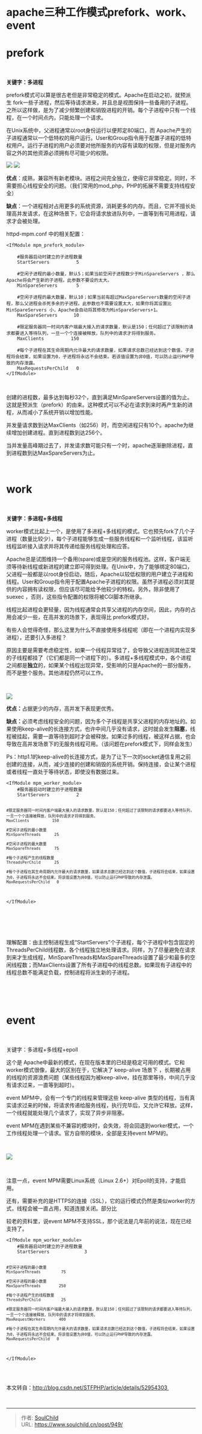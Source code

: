 # apache三种工作模式prefork、work、event

<!--more-->
<h1>prefork</h1>
&nbsp;

<strong>关键字：多进程</strong>

prefork模式可以算是很古老但是非常稳定的模式。Apache在启动之初，就预派生 fork一些子进程，然后等待请求进来，并且总是视图保持一些备用的子进程。之所以这样做，是为了减少频繁创建和销毁进程的开销。每个子进程中只有一个线程，在一个时间点内，只能处理一个请求。

在Unix系统中，父进程通常以root身份运行以便邦定80端口，而 Apache产生的子进程通常以一个低特权的用户运行。User和Group指令用于配置子进程的低特权用户。运行子进程的用户必须要对他所服务的内容有读取的权限，但是对服务内容之外的其他资源必须拥有尽可能少的权限。

<img src="images/e3667f413a6de112a92d4be73ef5d157.png" />

<img src="images/0c65dafcac2ab2c99e6a641152777553.png" />

<strong>优点</strong>：成熟，兼容所有新老模块。进程之间完全独立，使得它非常稳定。同时，不需要担心线程安全的问题。（我们常用的mod_php，PHP的拓展不需要支持线程安全）

<strong>缺点</strong>：一个进程相对占用更多的系统资源，消耗更多的内存。而且，它并不擅长处理高并发请求，在这种场景下，它会将请求放进队列中，一直等到有可用进程，请求才会被处理。

httpd-mpm.conf 中的相关配置：
<pre class="line-numbers" data-start="1"><code class="language-bash">&lt;IfModule mpm_prefork_module&gt;

    #服务器启动时建立的子进程数量
    StartServers          5 

    #空闲子进程的最小数量，默认5；如果当前空闲子进程数少于MinSpareServers ，那么Apache将会产生新的子进程。此参数不要设的太大。
    MinSpareServers       5  

    #空闲子进程的最大数量，默认10；如果当前有超过MaxSpareServers数量的空闲子进程，那么父进程会杀死多余的子进程。此参数也不需要设置太大，如果你将其设置比 MinSpareServers 小，Apache会自动将其修改为MinSpareServers+1。
    MaxSpareServers      10

    #限定服务器同一时间内客户端最大接入的请求数量，默认是150；任何超过了该限制的请求都要进入等待队列，一旦一个个连接被释放，队列中的请求才将得到服务。
    MaxClients          150

    #每个子进程在其生命周期内允许最大的请求数量，如果请求总数已经达到这个数值，子进程将会结束，如果设置为0，子进程将永远不会结束。若该值设置为非0值，可以防止运行PHP导致的内存泄露。
    MaxRequestsPerChild   0
&lt;/IfModule&gt;</code></pre>
&nbsp;

创建的进程数，最多达到每秒32个，直到满足MinSpareServers设置的值为止。这就是预派生（prefork）的由来。这种模式可以不必在请求到来时再产生新的进程，从而减小了系统开销以增加性能。

并发量请求数到达MaxClients（如256）时，而空闲进程只有10个。apache为继续增加创建进程。直到进程数到达256个。

当并发量高峰期过去了，并发请求数可能只有一个时，apache逐渐删除进程，直到进程数到达MaxSpareServers为止。

&nbsp;
<h1><strong>work</strong></h1>
&nbsp;

<strong>关键字：多进程+多线程</strong>

worker模式比起上一个，是使用了多进程+多线程的模式。它也预先fork了几个子进程（数量比较少），每个子进程能够生成一些服务线程和一个监听线程，该监听线程监听接入请求并将其传递给服务线程处理和应答。

Apache总是试图维持一个备用(spare)或是空闲的服务线程池。这样，客户端无须等待新线程或新进程的建立即可得到处理。在Unix中，为了能够绑定80端口，父进程一般都是以root身份启动，随后，Apache以较低权限的用户建立子进程和线程。User和Group指令用于配置Apache子进程的权限。虽然子进程必须对其提供的内容拥有读权限，但应该尽可能给予他较少的特权。另外，除非使用了suexec ，否则，这些指令配置的权限将被CGI脚本所继承。

线程比起进程会更轻量，因为线程通常会共享父进程的内存空间，因此，内存的占用会减少一些，在高并发的场景下，表现得比 prefork模式好。

有些人会觉得奇怪，那么这里为什么不直接使用多线程呢（即在一个进程内实现多进程），还要引入多进程？

原因主要是需要考虑稳定性，如果一个线程异常挂了，会导致父进程连同其他正常的子线程都挂了（它们都是同一个进程下的）。多进程+多线程模式中，各个进程之间都是<strong>独立</strong>的，如果某个线程出现异常，受影响的只是Apache的一部分服务，而不是整个服务。其他进程仍然可以工作。

&nbsp;

<img src="images/0e9464d8eaee7729ed03a8578bc93fec.png" />

<strong>优点：</strong>占据更少的内存，高并发下表现更优秀。

<strong>缺点：</strong>必须考虑线程安全的问题，因为多个子线程是共享父进程的内存地址的。如果使用keep-alive的长连接方式，也许中间几乎没有请求，这时就会发生<strong>阻塞</strong>，线程被挂起，需要一直等待到超时才会被释放。如果过多的线程，被这样占据，也会导致在高并发场景下的无服务线程可用。（该问题在prefork模式下，同样会发生）

Ps：http1.1的keep-alive的长连接方式，是为了让下一次的socket通信复用之前创建的连接，从而，减少连接的创建和销毁的系统开销。保持连接，会让某个进程或者线程一直处于等待状态，即使没有数据过来。
<div class="cnblogs_code">
<div class="cnblogs_code_toolbar">
<pre class="line-numbers" data-start="1"><code class="language-bash">&lt;IfModule mpm_worker_module&gt;
    #服务器启动时建立的子进程数量
    StartServers          2

    #限定服务器同一时间内客户端最大接入的请求数量，默认是150；任何超过了该限制的请求都要进入等待队列，一旦一个个连接被释放，队列中的请求才将得到服务。
    MaxClients          150

    #空闲子进程的最小数量
    MinSpareThreads      25

    #空闲子进程的最大数量
    MaxSpareThreads      75 

    #每个子进程产生的线程数量
    ThreadsPerChild      25

    #每个子进程在其生命周期内允许最大的请求数量，如果请求总数已经达到这个数值，子进程将会结束，如果设置为0，子进程将永远不会结束。将该值设置为非0值，可以防止运行PHP导致的内存泄露。
    MaxRequestsPerChild   0
&lt;/IfModule&gt;
</code></pre>
&nbsp;

</div>
</div>
&nbsp;

理解配置：由主控制进程生成“StartServers”个子进程，每个子进程中包含固定的ThreadsPerChild线程数，各个线程独立地处理请求。同样，为了尽量避免在请求到来才生成线程，MinSpareThreads和MaxSpareThreads设置了最少和最多的空闲线程数；而MaxClients设置了所有子进程中的线程总数。如果现有子进程中的线程总数不能满足负载，控制进程将派生新的子进程。

&nbsp;

&nbsp;
<h1>event</h1>
&nbsp;

关键字：多进程+多线程+epoll

这个是 Apache中最新的模式，在现在版本里的已经是稳定可用的模式。它和 worker模式很像，最大的区别在于，它解决了 keep-alive 场景下 ，长期被占用的线程的资源浪费问题（某些线程因为被keep-alive，挂在那里等待，中间几乎没有请求过来，一直等到超时）。

event MPM中，会有一个专门的线程来管理这些 keep-alive 类型的线程，当有真实请求过来的时候，将请求传递给服务线程，执行完毕后，又允许它释放。这样，一个线程就能处理几个请求了，实现了异步非阻塞。

event MPM在遇到某些不兼容的模块时，会失效，将会回退到worker模式，一个工作线程处理一个请求。官方自带的模块，全部是支持event MPM的。
<div class="container clearfix">
<div id="article_content" class="article_content csdn-tracking-statistics" data-mod="popu_519" data-dsm="post">

&nbsp;
<div class="markdown_views">

<img src="images/d78841f9f8ed72b5b8cd378d052bc910.png" />

&nbsp;

注意一点，event MPM需要Linux系统（Linux 2.6+）对Epoll的支持，才能启用。

还有，需要补充的是HTTPS的连接（SSL），它的运行模式仍然是类似worker的方式，线程会被一直占用，知道连接关闭。部分比

较老的资料里，说event MPM不支持SSL，那个说法是几年前的说法，现在已经支持了。
<div class="cnblogs_code">
<div class="cnblogs_code_toolbar">
<pre class="line-numbers" data-start="1"><code class="language-bash">&lt;IfModule mpm_worker_module&gt;
    #服务器启动时建立的子进程数量
    StartServers             3

    #空闲子进程的最小数量
    MinSpareThreads         75

    #空闲子进程的最小数量
    MaxSpareThreads        250

    #每个子进程产生的线程数量
    ThreadsPerChild         25

    #限定服务器同一时间内客户端最大接入的请求数量，默认是150；任何超过了该限制的请求都要进入等待队列，一旦一个个连接被释放，队列中的请求才将得到服务。
    MaxRequestWorkers      400

    #每个子进程在其生命周期内允许最大的请求数量，如果请求总数已经达到这个数值，子进程将会结束，如果设置为0，子进程将永远不会结束。将该值设置为非0值，可以防止运行PHP导致的内存泄露。
    MaxRequestsPerChild   0
&lt;/IfModule&gt;</code></pre>
&nbsp;

</div>
</div>
</div>
</div>
</div>
本文转自：<a href="http://blog.csdn.net/STFPHP/article/details/52954303" target="_blank" rel="noopener">http://blog.csdn.net/STFPHP/article/details/52954303 </a>

&nbsp;


---

> 作者: [SoulChild](https://www.soulchild.cn)  
> URL: https://www.soulchild.cn/post/949/  

